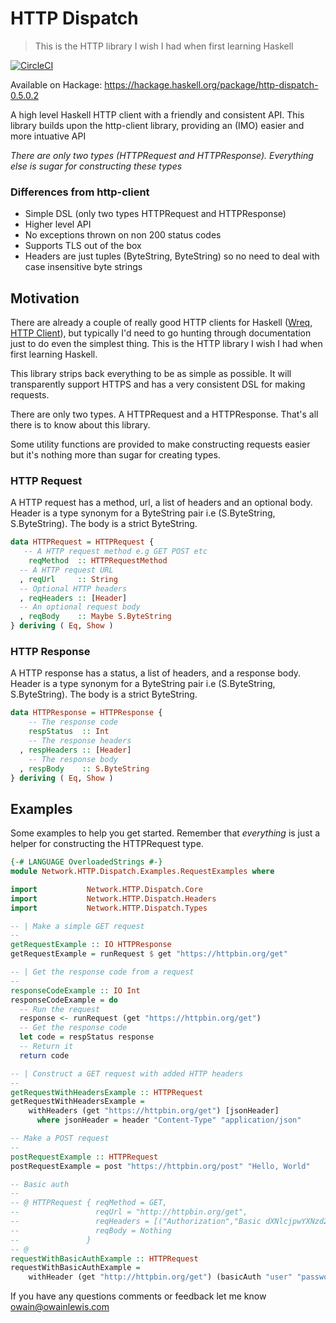 # HTTP Dispatch

> This is the HTTP library I wish I had when first learning Haskell

[![CircleCI](https://circleci.com/gh/owainlewis/http-dispatch.svg?style=svg)](https://circleci.com/gh/owainlewis/http-dispatch)

Available on Hackage: https://hackage.haskell.org/package/http-dispatch-0.5.0.2

A high level Haskell HTTP client with a friendly and consistent API.
This library builds upon the http-client library, providing an (IMO) easier and more intuative API

*There are only two types (HTTPRequest and HTTPResponse). Everything else is sugar for constructing these types*

### Differences from http-client

* Simple DSL (only two types HTTPRequest and HTTPResponse)
* Higher level API
* No exceptions thrown on non 200 status codes
* Supports TLS out of the box
* Headers are just tuples (ByteString, ByteString) so no need to deal with case insensitive byte strings

## Motivation

There are already a couple of really good HTTP clients for Haskell ([Wreq](http://www.serpentine.com/wreq/), [HTTP Client](https://github.com/snoyberg/http-client)), but typically I'd need to go hunting through documentation just to do even the simplest thing.
This is the HTTP library I wish I had when first learning Haskell.

This library strips back everything to be as simple as possible. 
It will transparently support HTTPS and has a very consistent DSL for making requests.

There are only two types. A HTTPRequest and a HTTPResponse. That's all there is to know about this library.

Some utility functions are provided to make constructing requests easier but it's nothing more than sugar for creating types.

### HTTP Request

A HTTP request has a method, url, a list of headers and an optional body. Header is a type synonym for a ByteString pair i.e (S.ByteString, S.ByteString). The body is a strict ByteString. 

```haskell
data HTTPRequest = HTTPRequest {
   -- A HTTP request method e.g GET POST etc
    reqMethod  :: HTTPRequestMethod
  -- A HTTP request URL
  , reqUrl     :: String
  -- Optional HTTP headers
  , reqHeaders :: [Header]
  -- An optional request body
  , reqBody    :: Maybe S.ByteString
} deriving ( Eq, Show )
```

### HTTP Response

A HTTP response has a status, a list of headers, and a response body. Header is a type synonym for a ByteString pair i.e (S.ByteString, S.ByteString). The body is a strict ByteString. 

```haskell
data HTTPResponse = HTTPResponse {
    -- The response code
    respStatus  :: Int
    -- The response headers
  , respHeaders :: [Header]
    -- The response body
  , respBody    :: S.ByteString
} deriving ( Eq, Show )

```

## Examples

Some examples to help you get started. Remember that *everything* is just a helper for constructing the HTTPRequest type.

```haskell
{-# LANGUAGE OverloadedStrings #-}
module Network.HTTP.Dispatch.Examples.RequestExamples where

import           Network.HTTP.Dispatch.Core
import           Network.HTTP.Dispatch.Headers
import           Network.HTTP.Dispatch.Types

-- | Make a simple GET request
--
getRequestExample :: IO HTTPResponse
getRequestExample = runRequest $ get "https://httpbin.org/get"

-- | Get the response code from a request
--
responseCodeExample :: IO Int
responseCodeExample = do
  -- Run the request
  response <- runRequest (get "https://httpbin.org/get")
  -- Get the response code
  let code = respStatus response
  -- Return it
  return code

-- | Construct a GET request with added HTTP headers
--
getRequestWithHeadersExample :: HTTPRequest
getRequestWithHeadersExample =
    withHeaders (get "https://httpbin.org/get") [jsonHeader]
      where jsonHeader = header "Content-Type" "application/json"

-- Make a POST request
--
postRequestExample :: HTTPRequest
postRequestExample = post "https://httpbin.org/post" "Hello, World"

-- Basic auth
--
-- @ HTTPRequest { reqMethod = GET,
--                 reqUrl = "http://httpbin.org/get",
--                 reqHeaders = [("Authorization","Basic dXNlcjpwYXNzd29yZA==")],
--                 reqBody = Nothing
--               }
-- @
requestWithBasicAuthExample :: HTTPRequest
requestWithBasicAuthExample =
    withHeader (get "http://httpbin.org/get") (basicAuth "user" "password")

```

If you have any questions comments or feedback let me know <owain@owainlewis.com>
